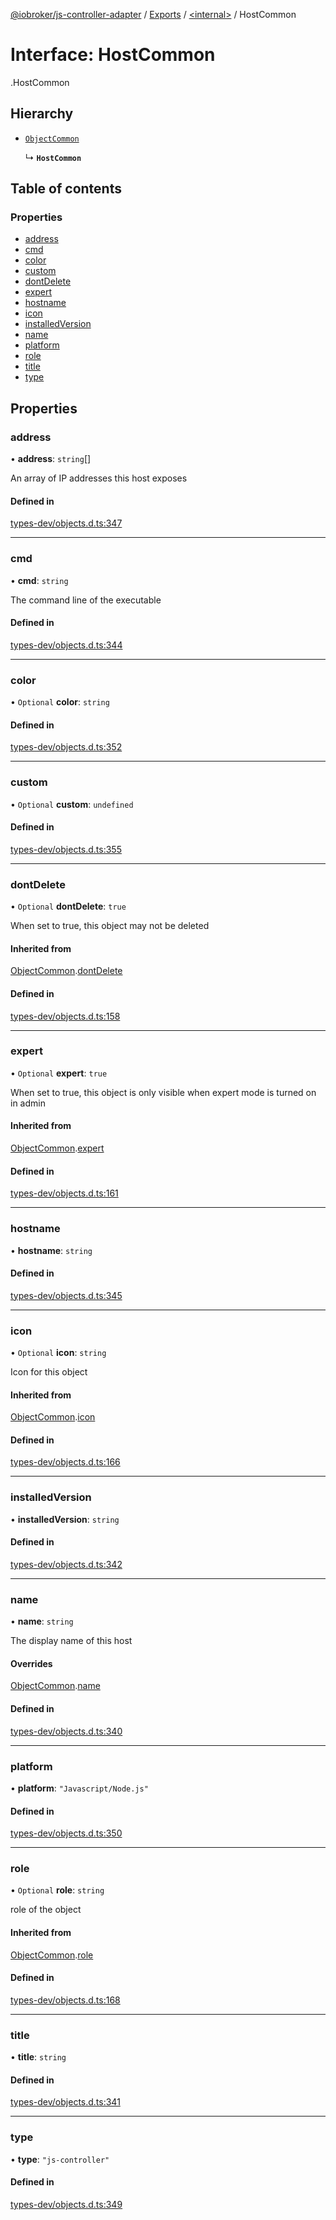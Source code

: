 [@iobroker/js-controller-adapter](../README.md) / [Exports](../modules.md) / [<internal\>](../modules/internal_.md) / HostCommon

# Interface: HostCommon

[<internal>](../modules/internal_.md).HostCommon

## Hierarchy

- [`ObjectCommon`](internal_.ObjectCommon.md)

  ↳ **`HostCommon`**

## Table of contents

### Properties

- [address](internal_.HostCommon.md#address)
- [cmd](internal_.HostCommon.md#cmd)
- [color](internal_.HostCommon.md#color)
- [custom](internal_.HostCommon.md#custom)
- [dontDelete](internal_.HostCommon.md#dontdelete)
- [expert](internal_.HostCommon.md#expert)
- [hostname](internal_.HostCommon.md#hostname)
- [icon](internal_.HostCommon.md#icon)
- [installedVersion](internal_.HostCommon.md#installedversion)
- [name](internal_.HostCommon.md#name)
- [platform](internal_.HostCommon.md#platform)
- [role](internal_.HostCommon.md#role)
- [title](internal_.HostCommon.md#title)
- [type](internal_.HostCommon.md#type)

## Properties

### address

• **address**: `string`[]

An array of IP addresses this host exposes

#### Defined in

[types-dev/objects.d.ts:347](https://github.com/ioBroker/ioBroker.js-controller/blob/0732666c/packages/types-dev/objects.d.ts#L347)

___

### cmd

• **cmd**: `string`

The command line of the executable

#### Defined in

[types-dev/objects.d.ts:344](https://github.com/ioBroker/ioBroker.js-controller/blob/0732666c/packages/types-dev/objects.d.ts#L344)

___

### color

• `Optional` **color**: `string`

#### Defined in

[types-dev/objects.d.ts:352](https://github.com/ioBroker/ioBroker.js-controller/blob/0732666c/packages/types-dev/objects.d.ts#L352)

___

### custom

• `Optional` **custom**: `undefined`

#### Defined in

[types-dev/objects.d.ts:355](https://github.com/ioBroker/ioBroker.js-controller/blob/0732666c/packages/types-dev/objects.d.ts#L355)

___

### dontDelete

• `Optional` **dontDelete**: ``true``

When set to true, this object may not be deleted

#### Inherited from

[ObjectCommon](internal_.ObjectCommon.md).[dontDelete](internal_.ObjectCommon.md#dontdelete)

#### Defined in

[types-dev/objects.d.ts:158](https://github.com/ioBroker/ioBroker.js-controller/blob/0732666c/packages/types-dev/objects.d.ts#L158)

___

### expert

• `Optional` **expert**: ``true``

When set to true, this object is only visible when expert mode is turned on in admin

#### Inherited from

[ObjectCommon](internal_.ObjectCommon.md).[expert](internal_.ObjectCommon.md#expert)

#### Defined in

[types-dev/objects.d.ts:161](https://github.com/ioBroker/ioBroker.js-controller/blob/0732666c/packages/types-dev/objects.d.ts#L161)

___

### hostname

• **hostname**: `string`

#### Defined in

[types-dev/objects.d.ts:345](https://github.com/ioBroker/ioBroker.js-controller/blob/0732666c/packages/types-dev/objects.d.ts#L345)

___

### icon

• `Optional` **icon**: `string`

Icon for this object

#### Inherited from

[ObjectCommon](internal_.ObjectCommon.md).[icon](internal_.ObjectCommon.md#icon)

#### Defined in

[types-dev/objects.d.ts:166](https://github.com/ioBroker/ioBroker.js-controller/blob/0732666c/packages/types-dev/objects.d.ts#L166)

___

### installedVersion

• **installedVersion**: `string`

#### Defined in

[types-dev/objects.d.ts:342](https://github.com/ioBroker/ioBroker.js-controller/blob/0732666c/packages/types-dev/objects.d.ts#L342)

___

### name

• **name**: `string`

The display name of this host

#### Overrides

[ObjectCommon](internal_.ObjectCommon.md).[name](internal_.ObjectCommon.md#name)

#### Defined in

[types-dev/objects.d.ts:340](https://github.com/ioBroker/ioBroker.js-controller/blob/0732666c/packages/types-dev/objects.d.ts#L340)

___

### platform

• **platform**: ``"Javascript/Node.js"``

#### Defined in

[types-dev/objects.d.ts:350](https://github.com/ioBroker/ioBroker.js-controller/blob/0732666c/packages/types-dev/objects.d.ts#L350)

___

### role

• `Optional` **role**: `string`

role of the object

#### Inherited from

[ObjectCommon](internal_.ObjectCommon.md).[role](internal_.ObjectCommon.md#role)

#### Defined in

[types-dev/objects.d.ts:168](https://github.com/ioBroker/ioBroker.js-controller/blob/0732666c/packages/types-dev/objects.d.ts#L168)

___

### title

• **title**: `string`

#### Defined in

[types-dev/objects.d.ts:341](https://github.com/ioBroker/ioBroker.js-controller/blob/0732666c/packages/types-dev/objects.d.ts#L341)

___

### type

• **type**: ``"js-controller"``

#### Defined in

[types-dev/objects.d.ts:349](https://github.com/ioBroker/ioBroker.js-controller/blob/0732666c/packages/types-dev/objects.d.ts#L349)
